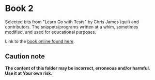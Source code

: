 # Book 2

Selected bits from "Learn Go with Tests" by Chris James (quii) and contributors.
The snippets/programs written at a whim, sometimes modified, and used for educational purposes.

Link to the [book online found here](https://quii.gitbook.io/learn-go-with-tests).

## Caution note

**The content of this folder may be incorrect, erroneous and/or harmful. Use it at Your own risk.**
